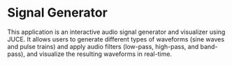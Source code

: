 # Signal Generator
This application is an interactive audio signal generator and visualizer using JUCE. It allows users to generate different types of waveforms (sine waves and pulse trains) and apply audio filters (low-pass, high-pass, and band-pass), and visualize the resulting waveforms in real-time. 

